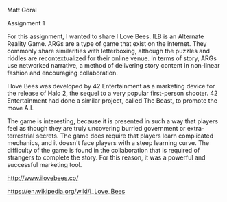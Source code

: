 Matt Goral

Assignment 1


For this assignment, I wanted to share I Love Bees. ILB is an Alternate Reality Game. ARGs are a type of game that exist on the internet. They commonly share similarities with letterboxing, although the puzzles and riddles are recontextualized for their online venue. In terms of story, ARGs use networked narrative, a method of delivering story content in non-linear fashion and encouraging collaboration.

I love Bees was developed by 42 Entertainment as a marketing device for the release of Halo 2, the sequel to a very popular first-person shooter. 42 Entertainment had done a similar project, called The Beast, to promote the move A.I.

The game is interesting, because it is presented in such a way that players feel as though they are truly uncovering burried government or extra-terrestrial secrets. The game does require that players learn complicated mechanics, and it doesn't face players with a steep learning curve. The difficulty of the game is found in the collaboration that is required of strangers to complete the story. For this reason, it was a powerful and successful marketing tool.

http://www.ilovebees.co/


https://en.wikipedia.org/wiki/I_Love_Bees